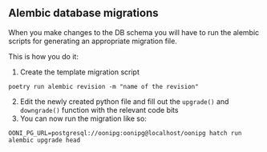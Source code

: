 ## Alembic database migrations

When you make changes to the DB schema you will have to run the alembic scripts for generating an appropriate migration file.

This is how you do it:

1. Create the template migration script
```
poetry run alembic revision -m "name of the revision"
```
2. Edit the newly created python file and fill out the `upgrade()` and `downgrade()` function with the relevant code bits
3. You can now run the migration like so:
```
OONI_PG_URL=postgresql://oonipg:oonipg@localhost/oonipg hatch run alembic upgrade head
```
